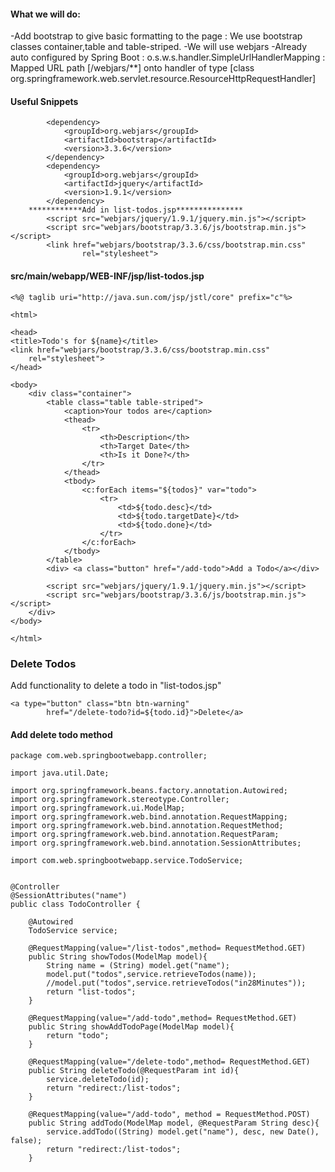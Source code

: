 #### What we will do:
-Add bootstrap to give basic formatting to the page : We use bootstrap classes container,table and table-striped.
-We will use webjars
-Already auto configured by Spring Boot : o.s.w.s.handler.SimpleUrlHandlerMapping : Mapped URL path [/webjars/**] onto handler of type [class org.springframework.web.servlet.resource.ResourceHttpRequestHandler]

#### Useful Snippets
```
        <dependency>
            <groupId>org.webjars</groupId>
            <artifactId>bootstrap</artifactId>
            <version>3.3.6</version>
        </dependency>
        <dependency>
            <groupId>org.webjars</groupId>
            <artifactId>jquery</artifactId>
            <version>1.9.1</version>
        </dependency>
    ************Add in list-todos.jsp***************    
        <script src="webjars/jquery/1.9.1/jquery.min.js"></script>
	    <script src="webjars/bootstrap/3.3.6/js/bootstrap.min.js"></script>
		<link href="webjars/bootstrap/3.3.6/css/bootstrap.min.css"
	    		rel="stylesheet">
```          
#### src/main/webapp/WEB-INF/jsp/list-todos.jsp
```
<%@ taglib uri="http://java.sun.com/jsp/jstl/core" prefix="c"%>

<html>

<head>
<title>Todo's for ${name}</title>
<link href="webjars/bootstrap/3.3.6/css/bootstrap.min.css"
	rel="stylesheet">
</head>

<body>
	<div class="container">
		<table class="table table-striped">
			<caption>Your todos are</caption>
			<thead>
				<tr>
					<th>Description</th>
					<th>Target Date</th>
					<th>Is it Done?</th>
				</tr>
			</thead>
			<tbody>
				<c:forEach items="${todos}" var="todo">
					<tr>
						<td>${todo.desc}</td>
						<td>${todo.targetDate}</td>
						<td>${todo.done}</td>
					</tr>
				</c:forEach>
			</tbody>
		</table>
		<div> <a class="button" href="/add-todo">Add a Todo</a></div>

		<script src="webjars/jquery/1.9.1/jquery.min.js"></script>
		<script src="webjars/bootstrap/3.3.6/js/bootstrap.min.js"></script>
	</div>
</body>

</html>
```

### Delete Todos
Add functionality to delete a todo in "list-todos.jsp"
```
<a type="button" class="btn btn-warning" 
		href="/delete-todo?id=${todo.id}">Delete</a>
```
#### Add delete todo method
```
package com.web.springbootwebapp.controller;

import java.util.Date;

import org.springframework.beans.factory.annotation.Autowired;
import org.springframework.stereotype.Controller;
import org.springframework.ui.ModelMap;
import org.springframework.web.bind.annotation.RequestMapping;
import org.springframework.web.bind.annotation.RequestMethod;
import org.springframework.web.bind.annotation.RequestParam;
import org.springframework.web.bind.annotation.SessionAttributes;

import com.web.springbootwebapp.service.TodoService;


@Controller
@SessionAttributes("name")
public class TodoController {

	@Autowired
	TodoService service;
	
	@RequestMapping(value="/list-todos",method= RequestMethod.GET)	
	public String showTodos(ModelMap model){			
		String name = (String) model.get("name");
		model.put("todos",service.retrieveTodos(name));
		//model.put("todos",service.retrieveTodos("in28Minutes"));
		return "list-todos";
	}
	
	@RequestMapping(value="/add-todo",method= RequestMethod.GET)	
	public String showAddTodoPage(ModelMap model){				
		return "todo";
	}
	
	@RequestMapping(value="/delete-todo",method= RequestMethod.GET)	
	public String deleteTodo(@RequestParam int id){			
		service.deleteTodo(id);
		return "redirect:/list-todos";
	}	
	
	@RequestMapping(value="/add-todo", method = RequestMethod.POST)
	public String addTodo(ModelMap model, @RequestParam String desc){
		service.addTodo((String) model.get("name"), desc, new Date(), false);
		return "redirect:/list-todos";
	}
```	
